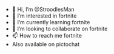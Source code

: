 - 👋 Hi, I’m @StroodlesMan
- 👀 I’m interested in fortnite
- 🌱 I’m currently learning fortnite
- 💞️ I’m looking to collaborate on fortnite
- 📫 How to reach me fortnite
- Also available on pictochat

<!---
StroodlesMan/StroodlesMan is a ✨ special ✨ repository because its `README.md` (this file) appears on your GitHub profile.
You can click the Preview link to take a look at your changes.
--->
